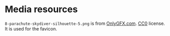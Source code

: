# Media resources

`8-parachute-skydiver-silhouette-5.png` is from [OnlyGFX.com](https://www.onlygfx.com/8-parachute-skydiver-silhouette-png-transparent/).
[CC0](https://www.onlygfx.com/terms-of-use/) license. It is used for the favicon.
